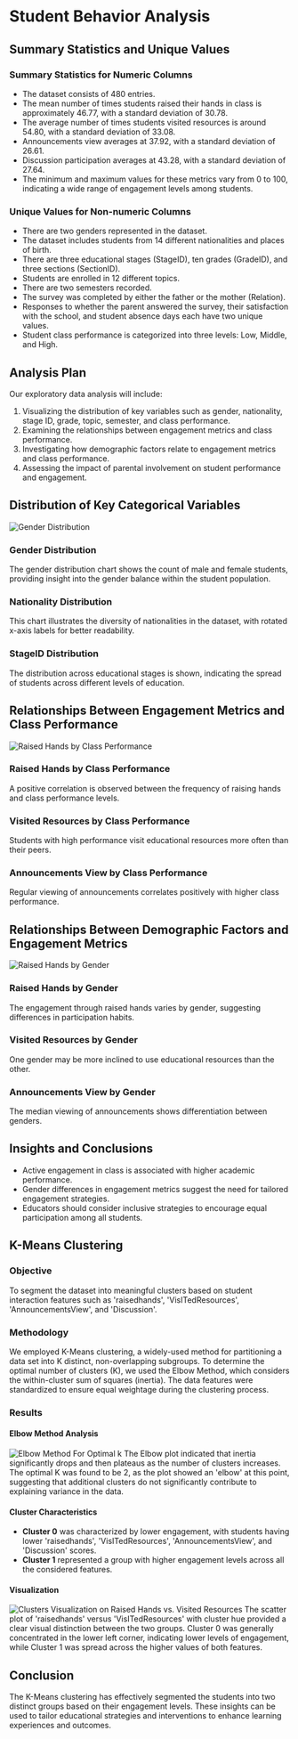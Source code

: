 # Student Behavior Analysis

## Summary Statistics and Unique Values

### Summary Statistics for Numeric Columns

- The dataset consists of 480 entries.
- The mean number of times students raised their hands in class is approximately 46.77, with a standard deviation of 30.78.
- The average number of times students visited resources is around 54.80, with a standard deviation of 33.08.
- Announcements view averages at 37.92, with a standard deviation of 26.61.
- Discussion participation averages at 43.28, with a standard deviation of 27.64.
- The minimum and maximum values for these metrics vary from 0 to 100, indicating a wide range of engagement levels among students.

### Unique Values for Non-numeric Columns

- There are two genders represented in the dataset.
- The dataset includes students from 14 different nationalities and places of birth.
- There are three educational stages (StageID), ten grades (GradeID), and three sections (SectionID).
- Students are enrolled in 12 different topics.
- There are two semesters recorded.
- The survey was completed by either the father or the mother (Relation).
- Responses to whether the parent answered the survey, their satisfaction with the school, and student absence days each have two unique values.
- Student class performance is categorized into three levels: Low, Middle, and High.

## Analysis Plan

Our exploratory data analysis will include:

1. Visualizing the distribution of key variables such as gender, nationality, stage ID, grade, topic, semester, and class performance.
2. Examining the relationships between engagement metrics and class performance.
3. Investigating how demographic factors relate to engagement metrics and class performance.
4. Assessing the impact of parental involvement on student performance and engagement.

## Distribution of Key Categorical Variables

![Gender Distribution](figures2/img1.jpg)

### Gender Distribution

The gender distribution chart shows the count of male and female students, providing insight into the gender balance within the student population.

### Nationality Distribution

This chart illustrates the diversity of nationalities in the dataset, with rotated x-axis labels for better readability.

### StageID Distribution

The distribution across educational stages is shown, indicating the spread of students across different levels of education.

## Relationships Between Engagement Metrics and Class Performance

![Raised Hands by Class Performance](figures2/img2.jpg)

### Raised Hands by Class Performance

A positive correlation is observed between the frequency of raising hands and class performance levels.

### Visited Resources by Class Performance

Students with high performance visit educational resources more often than their peers.

### Announcements View by Class Performance

Regular viewing of announcements correlates positively with higher class performance.

## Relationships Between Demographic Factors and Engagement Metrics

![Raised Hands by Gender](figures2/img3.jpg)

### Raised Hands by Gender

The engagement through raised hands varies by gender, suggesting differences in participation habits.

### Visited Resources by Gender

One gender may be more inclined to use educational resources than the other.

### Announcements View by Gender

The median viewing of announcements shows differentiation between genders.

## Insights and Conclusions

- Active engagement in class is associated with higher academic performance.
- Gender differences in engagement metrics suggest the need for tailored engagement strategies.
- Educators should consider inclusive strategies to encourage equal participation among all students.

## K-Means Clustering

### Objective
To segment the dataset into meaningful clusters based on student interaction features such as 'raisedhands', 'VisITedResources', 'AnnouncementsView', and 'Discussion'.

### Methodology
We employed K-Means clustering, a widely-used method for partitioning a data set into K distinct, non-overlapping subgroups. To determine the optimal number of clusters (K), we used the Elbow Method, which considers the within-cluster sum of squares (inertia). The data features were standardized to ensure equal weightage during the clustering process.

### Results

#### Elbow Method Analysis
![Elbow Method For Optimal k](figures2/img5.jpg)
The Elbow plot indicated that inertia significantly drops and then plateaus as the number of clusters increases. The optimal K was found to be 2, as the plot showed an 'elbow' at this point, suggesting that additional clusters do not significantly contribute to explaining variance in the data.

#### Cluster Characteristics
- **Cluster 0** was characterized by lower engagement, with students having lower 'raisedhands', 'VisITedResources', 'AnnouncementsView', and 'Discussion' scores.
- **Cluster 1** represented a group with higher engagement levels across all the considered features.

#### Visualization
![Clusters Visualization on Raised Hands vs. Visited Resources](figures2/img4.jpg)
The scatter plot of 'raisedhands' versus 'VisITedResources' with cluster hue provided a clear visual distinction between the two groups. Cluster 0 was generally concentrated in the lower left corner, indicating lower levels of engagement, while Cluster 1 was spread across the higher values of both features.

## Conclusion
The K-Means clustering has effectively segmented the students into two distinct groups based on their engagement levels. These insights can be used to tailor educational strategies and interventions to enhance learning experiences and outcomes.

